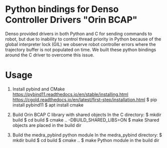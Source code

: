# Python bindings for Denso Controller Drivers "Orin BCAP"
Denso provided drivers in both Python and C for sending commands to robot,
but due to inability to control thread priority in Python because of the
global interpreter lock (GIL) we observe robot controller errors where
the trajectory buffer is not populated on time.
We built these python bindings around the C driver to overcome this issue.

# Usage
1. Install pybind and CMake
https://pybind11.readthedocs.io/en/stable/installing.html
https://cgold.readthedocs.io/en/latest/first-step/installation.html
$ pip install pybind11
$ apt install cmake

2. Build Orin BCAP C library with shared objects
In the C directory:
$ mkdir build
$ cd build
$ cmake .. -DBUILD_SHARED_LIBS=ON
$ make
Shared objects are placed in the build dir

3. Build the medra_pybind python module
In the medra_pybind directory:
$ mkdir build
$ cd build
$ cmake ..
$ make
Python module in the build dir